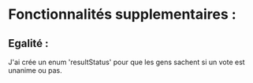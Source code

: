 # Fonctionnalités supplementaires : 

## Egalité : 

J'ai crée un enum 'resultStatus' pour que les gens sachent si un vote est unanime ou pas.
